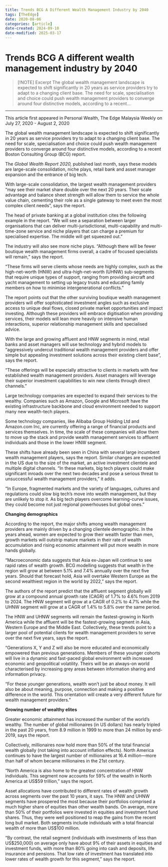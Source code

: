 ```yaml
---
title: Trends BCG A Different Wealth Management Industry by 2040
tags: [TheEdge]
date: 2020-08-06
categories: [article]
date-created: 2024-09-10
date-modified: 2025-03-17
---
```


# Trends BCG A different wealth management industry by 2040

> [!NOTE] Excerpt
> The global wealth management landscape is expected to shift significantly in 20 years as service providers try to adapt to a changing client base. The need for scale, specialisation and choice could push wealth management providers to converge around four distinctive models, according to a recent…

---

This article first appeared in Personal Wealth, The Edge Malaysia Weekly on July 27, 2020 - August 2, 2020

The global wealth management landscape is expected to shift significantly in 20 years as service providers try to adapt to a changing client base. The need for scale, specialisation and choice could push wealth management providers to converge around four distinctive models, according to a recent Boston Consulting Group (BCG) report.

The _Global Wealth Report 2020,_ published last month, says these models are large-scale consolidation, niche plays, retail bank and asset manager expansion and the entrance of big tech.

With large-scale consolidation, the largest wealth management providers “may see their market share double over the next 20 years. Their scale advantage and balance sheet strength will allow them to service the whole value chain, cementing their role as a single gateway to meet even the most complex client needs”, says the report.

The head of private banking at a global institution cites the following example in the report. “We will see a separation between larger organisations that can deliver multi-jurisdictional, multi-capability and multi-time-zone service and niche players that can charge a premium for specialised expertise. The middle will get squeezed out.”

The industry will also see more niche plays. “Although there will be fewer boutique wealth management firms overall, a cadre of focused specialists will remain,” says the report.

“These firms will serve clients whose needs are highly complex, such as the high-net-worth (HNW) and ultra-high-net-worth (UHNW) sub-segments that require unique types of support, ranging from providing aircraft and yacht management to setting up legacy trusts and educating family members on how to minimise intergenerational conflicts.”

The report points out that the other surviving boutique wealth management providers will offer sophisticated investment angles such as exclusive access to unique deal flows, closed private market opportunities and impact investing. Although these providers will embrace digitisation when providing services, their models will lean more heavily on intensive human interactions, superior relationship management skills and specialised advice.

With the large and growing affluent and HNW segments in mind, retail banks and asset managers will use technology and hybrid models to “aggressively undercut traditional wealth management providers and offer simple but appealing investment solutions across their existing client base”, says the report.

“These offerings will be especially attractive to clients in markets with few established wealth management providers. Asset managers will leverage their superior investment capabilities to win new clients through direct channels.”

Large technology companies are expected to expand their services to the wealthy. Companies such as Amazon, Google and Microsoft have the existing infrastructure backbone and cloud environment needed to support many new wealth-tech players.

Some technology companies, like Alibaba Group Holding Ltd and Amazon.com Inc, are currently offering a range of financial products and services themselves. In time, the scale of these companies will allow them to move up the stack and provide wealth management services to affluent individuals and those in the lower HNW segment.

These shifts have already been seen in China with several large incumbent wealth management players, says the report. Similar changes are expected in the US due to the size of the market, an active investment clientele and multiple digital channels. “In these markets, big tech players could make significant inroads over the next two decades and pose a serious threat to unsuccessful wealth management providers,” it adds.

“In Europe, fragmented markets and the variety of languages, cultures and regulations could slow big tech’s move into wealth management, but they are unlikely to stop it. As big tech players overcome learning-curve issues, they could become not just regional powerhouses but global ones.”

**Changing demographics**

According to the report, the major shifts among wealth management providers are mainly driven by a changing clientele demographic. In the years ahead, women are expected to grow their wealth faster than men, growth markets will outstrip mature markets in their rate of wealth accumulation and rising economic attainment will put more wealth in more hands globally.

“Macroeconomic data suggests that Asia ex-Japan will continue to see rapid rates of wealth growth. BCG modelling suggests that wealth in the region will grow at between 5.1% and 7.4% annually over the next five years. Should that forecast hold, Asia will overtake Western Europe as the second wealthiest region in the world by 2022,” says the report.

The authors of the report predict that the affluent segment globally will grow at a compound annual growth rate (CAGR) of 1.7% to 4.6% from 2019 to 2024. The HNW segment will grow at a CAGR of 0.2% to 4.7% while the UHNW segment will grow at a CAGR of 1.4% to 5.8% over the same period.

The HNW and UHNW segments will remain the fastest-growing in North America while the affluent will be the fastest-growing segment in Asia, Western Europe and the Middle East. Collectively, these trends point to a larger pool of potential clients for wealth management providers to serve over the next five years, says the report.

“Generations X, Y and Z will also be more educated and economically empowered than previous generations. Members of these younger cohorts will live in a dynamic and fast-paced global environment with increased economic and geopolitical volatility. Theirs will be an always-on world characterised by increasing grey areas between information sharing and information privacy.

“For these younger generations, wealth won’t just be about money. It will also be about meaning, purpose, connection and making a positive difference in the world. This orientation will create a very different future for wealth management providers.”

**Growing number of wealthy elites**

Greater economic attainment has increased the number of the world’s wealthy. The number of global millionaires (in US dollars) has nearly tripled in the past 20 years, from 8.9 million in 1999 to more than 24 million by end-2019, says the report.

Collectively, millionaires now hold more than 50% of the total financial wealth globally (not taking into account inflation effects). North America continues to have the largest number of millionaires at 16.4 million—more than half of whom became millionaires in the 21st century.

“North America is also home to the greatest concentration of HNW individuals. This segment now accounts for 59% of the wealth in North America at US$59 trillion,” says the report.

Asset allocations have contributed to different rates of wealth growth across segments over the past 10 years, it says. The HNW and UHNW segments have prospered the most because their portfolios comprised a much higher share of equities than other wealth bands. On average, more than 50% of their portfolios were invested in equities and investment fund shares. Thus, they were well positioned to reap the gains from the recent long bull market. Both segments include individuals with a total financial wealth of more than US$100 million.

“By contrast, the retail segment (individuals with investments of less than US$250,000) on average only have about 9% of their assets in equities and investment funds, with more than 80% going into cash and deposits, life insurance and pensions. That low rate of investment has translated into lower rates of wealth growth for this segment,” says the report.
